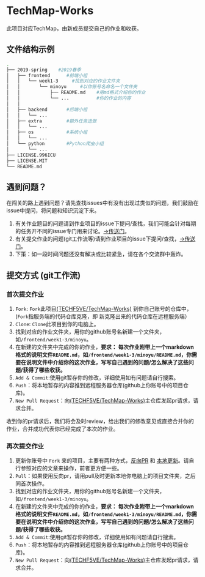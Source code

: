 # TechMap-Works

此项目对应TechMap，由新成员提交自己的作业和收获。

## 文件结构示例

```bash
.
├── 2019-spring    #2019春季
│   ├── frontend      #前端小组
│   │   └── week1-3     #找到对应的作业文件夹
│   │       └── minoyu     #以你账号名命名一个文件夹
│   │           ├── README.md    #用md格式介绍你的作业
│   │           └── ...          #你的作业的内容
│   │
│   ├── backend       #后端小组
│   │   └── ...
│   ├── extra         #额外任务选做
│   │   └── ...
│   ├── os            #系统小组
│   │   └── ...
│   └── python        #Python爬虫小组
│       └── ...
├── LICENSE.996ICU
├── LICENSE.MIT
└── README.md
```

## 遇到问题？

在闯关的路上遇到问题？请先查找issues中有没有出现过类似的问题，我们鼓励在issue中提问，将问题和知识沉淀下来。

1. 有关作业题目的问题请到作业项目的issue下提问/查找，我们可能会针对每期的任务开不同的issue专门用来讨论。[->传送门](https://github.com/TECHF5VE/TechMap/issues)。
2. 有关提交作业的问题(git工作流等)请到作业项目的issue下提问/查找，[->传送门](https://github.com/TECHF5VE/TechMap-Works/issues)。
3. 下策：如一段时间问题还没有解决或比较紧急，请在各个交流群中轰炸。

## 提交方式 (git工作流)

### 首次提交作业

1. `Fork`: `Fork`此项目[(TECHF5VE/TechMap-Works)](https://github.com/TECHF5VE/TechMap-Works) 到你自己账号的仓库中，(`Fork`指服务端的代码仓库克隆，即 新克隆出来的代码仓库在远程服务端）
2. `Clone`: `Clone`此项目到你的电脑上。
3. 找到对应的作业文件夹，用你的github账号名新建一个文件夹，如`/frontend/week1-3/minoyu`。
4. 在新建的文件夹中完成的你的作业，**要求： 每次作业附带上一个markdown格式的说明文件`README.md`，如`/frontend/week1-3/minoyu/README.md`，你需要在说明文件中介绍你的这次作业，写写自己遇到的问题/怎么解决了这些问题/获得了哪些收获。**
5. `Add & Commit`:使用git暂存你的修改，详细使用如有问题请自行搜索。
6. `Push`：将本地暂存的内容推到远程服务器仓库(github上你账号中的项目仓库)。
7. `New Pull Request`：向[(TECHF5VE/TechMap-Works)](https://github.com/TECHF5VE/TechMap-Works)主仓库发起pr请求，请求合并。

收到你的pr请求后，我们将会及时review，给出我们的修改意见或直接合并你的作业，合并成功代表你已经完成了本次的作业。

### 再次提交作业

1. 更新你账号中 `Fork` 来的项目，主要有两种方式，[反向PR](https://www.zhihu.com/question/20393785/answer/30725725) 和 [本地更新](https://www.zhihu.com/question/28676261/answer/44606041)。请自行参照对应的文章来操作，前者更方便一些。
2. `Pull`：如果使用反向pr，请用pull及时更新本地你电脑上的项目文件夹，之后同首次操作。
3. 找到对应的作业文件夹，用你的github账号名新建一个文件夹，如`/frontend/week1-3/minoyu`。
4. 在新建的文件夹中完成的你的作业，**要求： 每次作业附带上一个markdown格式的说明文件`README.md`，如`/frontend/week1-3/minoyu/README.md`，你需要在说明文件中介绍你的这次作业，写写自己遇到的问题/怎么解决了这些问题/获得了哪些收获。**
5. `Add & Commit`:使用git暂存你的修改，详细使用如有问题请自行搜索。
6. `Push`：将本地暂存的内容推到远程服务器仓库(github上你账号中的项目仓库)。
7. `New Pull Request`：向[(TECHF5VE/TechMap-Works)](https://github.com/TECHF5VE/TechMap-Works)主仓库发起pr请求，请求合并。